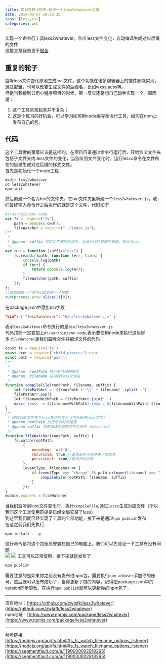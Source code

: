 ```yaml
---
title: 面对各种小程序,制作一个less2whatever工具
date: 2019-03-07 10:28:20
tags: [less,css]
categories: web
---
```

实现一个命令行工具less2whatever，监听less文件变化，自动编译生成对应后缀的文件   
这篇文章我首发于[掘金](https://juejin.im/post/5c7b208ee51d457f7b6c98f5)
<!--more-->
## 重复的轮子
监听less文件变化原地生成css文件，这个功能在诸多编辑器上的插件都能实现，通过配置，也可以改变生成文件的后缀名，比如wxss,acss等。  
但是当我接到公司小程序项目的时候，第一反应还是想自己动手实现一个。原因是：
1. 这个工具实现起来并不复杂；
2. 这是个练习的好机会，可以学习如何用node编写命令行工具，如何在npm上发布自己的包。   

## 代码
这个工具做的事情应该是这样的，在项目目录通过命令行运行后，开始监听文件夹包括子文件夹内.less文件的变化，当监听到文件变化时，运行lessc命令在文件所在的目录生成对应后缀的样式文件。  
首先是初始化一个node工程
```
mkdir less2whatever
cd less2whatever
npm init
```
然后创建一个名为`bin`的文件夹，在bin文件夹里新建一个`less2whatever.js`，我们最终输入命令行之后执行的就是这个文件，代码如下   
```javascript
#!/usr/bin/env node
var fs = require("fs"),
    path = process.cwd(),
    fileWatcher = require("../index.js");
/**
 * 
 * @param  suffix 自定义生成的后缀名，从命令行的参数中获取，默认为css
 */
var run = function (suffix="css") {
    fs.readdir(path, function (err, files) {
        console.log(path)
        if (err) {
            return console.log(err);
        }
        fileWatcher(path, suffix)
    });
};
//获取除第一个命令以后的第一个参数
run(process.argv.slice(2)[0]); 
```
在package.json中添加bin字段   
```json
"bin": { "less2whatever": "bin/less2whatever.js" }
```
表示`less2whatever`命令执行的是`bin/less2whatever.js`   
代码顶部一定要加上`#!/usr/bin/env node`,表示要使用node来执行这段脚本,`fileWatcher`是我们监听文件并编译文件的代码：
```javascript
const fs = require('fs')
const exec = require('child_process').exec
const path = require('path')
/**
 * 
 * @param  rootPath 执行命令时的路径
 * @param  filename 变动的less文件名
 */
function compileFile(rootPath, filename, suffix) {
	let filePathArr = `${rootPath + '\\' + filename}`.split('.')
	filePathArr.pop()
	let filenameWithPath = filePathArr.join('.')
	exec(`lessc -x ${filenameWithPath}.less > ${filenameWithPath}.${suffix}`)
}
/**
 * 递归监听文件夹下less文件的变化（包括新建less文件）
 * @param rootPath 执行命令时的路径
 * @param suffix 需要编译生成的文件后缀名（wxss/css）
 */
function fileWatcher(rootPath, suffix) {
	fs.watch(rootPath,
		{
			encoding: 'utf-8',
			recursive: true,//是否监听子文件夹下的文件
			persistent: true//是否持续监听
		},
		(eventType, filename) => {
			if (eventType === "change" && path.extname(filename) === ".less") {
				compileFile(rootPath, filename, suffix)
			}
		});
}
module.exports = fileWatcher 
```
当我们监听到less文件变化时，执行`compileFile`,通过`lessc`生成对应文件（所以我们这个工具使用前提是已经全局安装了less）   
到这里我们就已经实现了工具的全部功能，接下来是通过`npm publish`发布   
在这之前我们先执行
```
npm install . -g
```
这行命令是将这个包全局安装在自己的电脑上，我们可以先验证一下工具有没有问题   
![](https://user-gold-cdn.xitu.io/2019/3/3/1694158cb7627f59?w=1920&h=1080&f=gif&s=14037066)
![](https://user-gold-cdn.xitu.io/2019/3/3/1694159222f831b4?w=1920&h=1080&f=gif&s=8441323)
工具可以正常使用，接下来就是发布了   
```bash
npm publish
```
需要注意的是如果你之前没有发布过npm包，需要执行`npm adduser`添加你的账号，然后就可以发布成功了，当你更新了包的内容，记得把package.json中的version同步更改，在执行`npm publish`就可以更新你的npm包了。   
--- ---    
项目地址：[https://github.com/zwlafk/less2whatever](https://github.com/zwlafk/less2whatever)   
npm地址：[https://www.npmjs.com/package/less2whatever](https://www.npmjs.com/package/less2whatever)   
--- ---
参考链接   
[https://nodejs.org/api/fs.html#fs_fs_watch_filename_options_listener](https://nodejs.org/api/fs.html#fs_fs_watch_filename_options_listener)   
[https://segmentfault.com/a/1190000002918295](https://segmentfault.com/a/1190000002918295)   